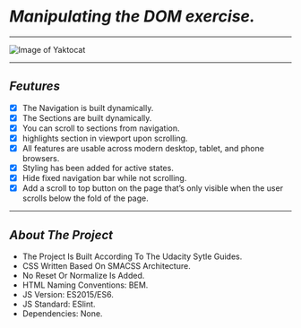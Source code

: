 # ***Manipulating the DOM exercise.***

***

![Image of Yaktocat](https://scontent.fcai21-3.fna.fbcdn.net/v/t1.18169-9/23755664_1516454068434902_7413019976243592343_n.png?_nc_cat=1&ccb=1-5&_nc_sid=09cbfe&_nc_ohc=HINgSxahJO8AX-1xUrE&_nc_ht=scontent.fcai21-3.fna&oh=0a35cfa16da8c7120fb8ce70c018f729&oe=6191B76C)

***

## ***Feutures***

- [x] The Navigation is built dynamically.
- [x] The Sections are built dynamically.
- [x] You can scroll to sections from navigation.
- [x] highlights section in viewport upon scrolling.
- [x] All features are usable across modern desktop, tablet, and phone browsers.
- [x] Styling has been added for active states.
- [x] Hide fixed navigation bar while not scrolling.
- [x] Add a scroll to top button on the page that’s only visible when the user scrolls below the fold of the page.

***

## ***About The Project***

- The Project Is Built According To The Udacity Sytle Guides.
- CSS Written Based On SMACSS Architecture.
- No Reset Or Normalize Is Added.
- HTML Naming Conventions: BEM.
- JS Version: ES2015/ES6.
- JS Standard: ESlint.
- Dependencies: None.
